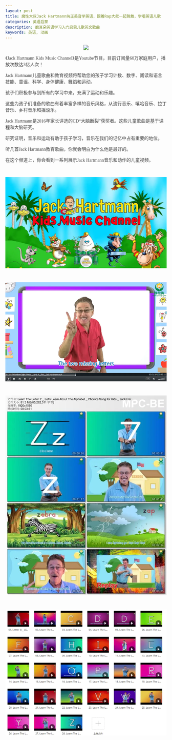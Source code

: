 ```yaml
---
layout: post
title: 魔性大叔Jack Hartmann纯正美音学英语，跟着Rap大叔一起跳舞，学唱英语儿歌
categories: 英语启蒙
description: 磨耳朵英语学习入门启蒙儿歌英文歌曲
keywords: 英语, 动画
---
```


<div class="image-package " style="margin:0px;text-align:center;font-size:0px;color:#404040;font-family:Georgia, &quot;background-color:#FFFFFF;">
	<div class="image-container" style="background-color:transparent;margin:0px auto;">
		<div class="image-container-fill">
		</div>
		<div class="image-view">
			<img class="" src="/public/33280-43e9c5f6a4189da3.webpwebp" style="width:auto;height:auto;" /> 
		</div>
	</div>
</div>
<p style="color:#404040;font-family:Georgia, &quot;font-size:16px;background-color:#FFFFFF;">
	《Jack Hartmann Kids Music Channel》是Youtube节目，目前订阅量60万家庭用户，播放次数达3亿人次！
</p>
<p style="color:#404040;font-family:Georgia, &quot;font-size:16px;background-color:#FFFFFF;">
	Jack Hartmann儿童歌曲和教育视频将帮助您的孩子学习计数、数字、阅读和语言技能、童谣、科学、身体健康、舞蹈和运动。
</p>
<p style="color:#404040;font-family:Georgia, &quot;font-size:16px;background-color:#FFFFFF;">
	孩子们积极参与到所有的学习中来，充满了运动和乐趣。
</p>
<p style="color:#404040;font-family:Georgia, &quot;font-size:16px;background-color:#FFFFFF;">
	这些为孩子们准备的歌曲有着丰富多样的音乐风格，从流行音乐、嘻哈音乐、拉丁音乐、乡村音乐和摇滚乐。
</p>

<p style="color:#404040;font-family:Georgia, &quot;font-size:16px;background-color:#FFFFFF;">
	Jack Hartmann是2016年家长评选的CD“大脑断裂”获奖者。这些儿童歌曲是基于课程和大脑研究。
</p>
<p style="color:#404040;font-family:Georgia, &quot;font-size:16px;background-color:#FFFFFF;">
	研究证明，音乐和运动有助于孩子学习，音乐在我们的记忆中占有重要的地位。
</p>
<p style="color:#404040;font-family:Georgia, &quot;font-size:16px;background-color:#FFFFFF;">
	听几首Jack Hartmann教育歌曲，你就会明白为什么他是最好的。
</p>
<p style="color:#404040;font-family:Georgia, &quot;font-size:16px;background-color:#FFFFFF;">
	在这个频道上，你会看到一系列展示Jack Hartmann音乐和动作的儿童视频。
</p>
<p style="color:#404040;font-family:Georgia, &quot;font-size:16px;background-color:#FFFFFF;">
	<br />
</p>
<div class="image-package" style="margin:0px;text-align:center;font-size:0px;color:#404040;font-family:Georgia, &quot;background-color:#FFFFFF;">
	<div class="image-container" style="background-color:transparent;margin:0px auto;">
		<div class="image-container-fill">
		</div>
		<div class="image-view">
			<img class="" src="/public/33280-8b28012247bb939a.webp" style="width:auto;height:auto;" /> 
		</div>
	</div>
</div>
<p style="color:#404040;font-family:Georgia, &quot;font-size:16px;background-color:#FFFFFF;">
	<br />
</p>
<div class="image-package" style="margin:0px;text-align:center;font-size:0px;color:#404040;font-family:Georgia, &quot;background-color:#FFFFFF;">
	<div class="image-container" style="background-color:transparent;margin:0px auto;">
		<div class="image-container-fill">
		</div>
		<div class="image-view">
			<img class="" src="/public/33280-add934ab0c41b800.webp" style="width:auto;height:auto;" /> 
		</div>
	</div>
</div>
<p style="color:#404040;font-family:Georgia, &quot;font-size:16px;background-color:#FFFFFF;">
	<br />
</p>
<div class="image-package" style="margin:0px;text-align:center;font-size:0px;color:#404040;font-family:Georgia, &quot;background-color:#FFFFFF;">
	<div class="image-container" style="background-color:transparent;margin:0px auto;">
		<div class="image-container-fill">
		</div>
		<div class="image-view">
			<img class="" src="/public/33280-1bc02e5626bb1987.webp" style="width:auto;height:auto;" /> 
		</div>
	</div>
</div>
<p style="color:#404040;font-family:Georgia, &quot;font-size:16px;background-color:#FFFFFF;">
	<br />
</p>
<div class="image-package" style="margin:0px;text-align:center;font-size:0px;color:#404040;font-family:Georgia, &quot;background-color:#FFFFFF;">
	<div class="image-container" style="background-color:transparent;margin:0px auto;">
		<div class="image-container-fill">
		</div>
		<div class="image-view">
			<img class="" src="/public/33280-9566cfd8f85f05a8.webp" style="width:auto;height:auto;" />
		</div>
	</div>
</div>


